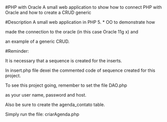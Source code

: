 #PHP with Oracle
A small web application to show how to connect PHP with Oracle and how to create a CRUD generic

#Description
A small web application in PHP 5. * OO to demonstrate how

made the connection to the oracle (in this case Oracle 11g x) and

an example of a generic CRUD.

#Reminder:

It is necessary that a sequence is created for the inserts.

In insert.php file dexei the commented code of sequence created for this project.

To see this project going, remember to set the file DAO.php

as your user name, password and host.

Also be sure to create the agenda_contato table.

Simply run the file: criarAgenda.php


